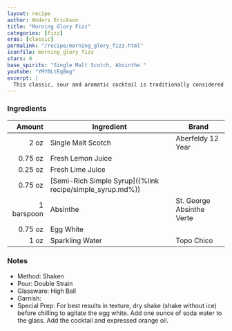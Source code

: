 ```yaml
---
layout: recipe
author: Anders Erickson
title: "Morning Glory Fizz"
categories: [fizz]
eras: [classic]
permalink: "/recipe/morning_glory_fizz.html"
iconfile: morning_glory_fizz
stars: 0
base_spirits: "Single Malt Scotch, Absinthe "
youtube: "YMY0LtEq8mg"
excerpt: |
  This classic, sour and aromatic cocktail is traditionally considered a morning after a pick-me-up. Want to make the perfect Gin Fizz? It's all in the shake.
---
```


### Ingredients

|     Amount | Ingredient                                                | Brand                     |
| ---------: | --------------------------------------------------------- | ------------------------- |
|       2 oz | Single Malt Scotch                                        | Aberfeldy 12 Year         |
|    0.75 oz | Fresh Lemon Juice                                         |
|    0.25 oz | Fresh Lime Juice                                          |
|    0.75 oz | [Semi-Rich Simple Syrup]({%link recipe/simple_syrup.md%}) |
| 1 barspoon | Absinthe                                                  | St. George Absinthe Verte |
|    0.75 oz | Egg White                                                 |
|       1 oz | Sparkling Water                                           | Topo Chico                |

### Notes

- Method: Shaken
- Pour: Double Strain
- Glassware: High Ball
- Garnish:
- Special Prep: For best results in texture, dry shake (shake without ice) before chilling to agitate the egg white. Add one ounce of soda water to the glass. Add the cocktail and expressed orange oil.
